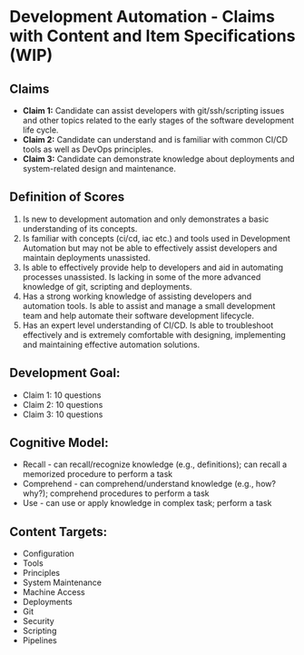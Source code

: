 # Development Automation - Claims with Content and Item Specifications (WIP)


## Claims

- **Claim 1:** Candidate can assist developers with git/ssh/scripting issues and other topics related to the early stages of the software development life cycle.
- **Claim 2:** Candidate can understand and is familiar with common CI/CD tools as well as DevOps principles.
- **Claim 3:** Candidate can demonstrate knowledge about deployments and system-related design and maintenance.


## Definition of Scores

1. Is new to development automation and only demonstrates a basic understanding of its concepts.
2. Is familiar with concepts (ci/cd, iac etc.) and tools used in Development Automation but may not be able to effectively assist developers and maintain deployments unassisted.
3. Is able to effectively provide help to developers and aid in automating processes unassisted. Is lacking in some of the more advanced knowledge of git, scripting and deployments.
4. Has a strong working knowledge of assisting developers and automation tools. Is able to assist and manage a small development team and help automate their software development lifecycle.
5. Has an expert level understanding of CI/CD. Is able to troubleshoot effectively and is extremely comfortable with designing, implementing and maintaining effective automation solutions.

## Development Goal:

* Claim 1: 10 questions
* Claim 2: 10 questions
* Claim 3: 10 questions


## Cognitive Model:
*	Recall -  can recall/recognize knowledge (e.g., definitions); can recall a memorized procedure to perform a task
*	Comprehend -  can comprehend/understand knowledge (e.g., how? why?); comprehend procedures to perform a task
*	Use - can use or apply knowledge in complex task; perform a task

## Content Targets:

- Configuration
- Tools
- Principles
- System Maintenance
- Machine Access
- Deployments
- Git
- Security
- Scripting
- Pipelines
